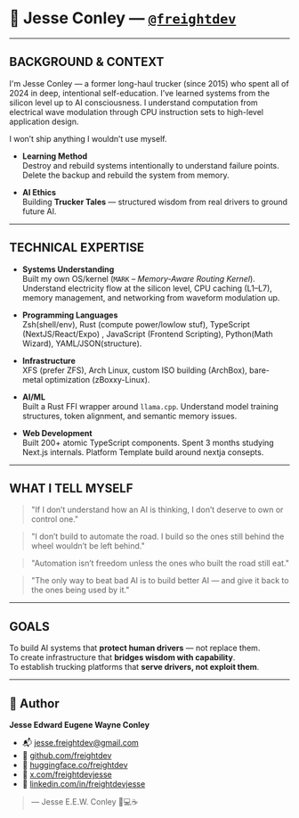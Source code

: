 # 👋 Jesse Conley — [`@freightdev`](https://github.com/freightdev)

---

## BACKGROUND & CONTEXT

I'm Jesse Conley — a former long-haul trucker (since 2015) who spent all of 2024 in deep, intentional self-education. I’ve learned systems from the silicon level up to AI consciousness. I understand computation from electrical wave modulation through CPU instruction sets to high-level application design.

I won’t ship anything I wouldn’t use myself.

- **Learning Method**  
  Destroy and rebuild systems intentionally to understand failure points. Delete the backup and rebuild the system from memory.

- **AI Ethics**  
  Building **Trucker Tales** — structured wisdom from real drivers to ground future AI.
  
---

## TECHNICAL EXPERTISE

- **Systems Understanding**  
  Built my own OS/kernel (`MARK` – *Memory-Aware Routing Kernel*). Understand electricity flow at the silicon level, CPU caching (L1–L7), memory management, and networking from waveform modulation up.

- **Programming Languages**  
   Zsh(shell/env), Rust (compute power/lowlow stuf), TypeScript (NextJS/React/Expo) , JavaScript (Frontend Scripting), Python(Math Wizard), YAML/JSON(structure).

- **Infrastructure**  
  XFS (prefer ZFS), Arch Linux, custom ISO building (ArchBox), bare-metal optimization (zBoxxy-Linux).

- **AI/ML**  
  Built a Rust FFI wrapper around `llama.cpp`. Understand model training structures, token alignment, and semantic memory issues.

- **Web Development**  
  Built 200+ atomic TypeScript components. Spent 3 months studying Next.js internals. Platform Template build around nextja consepts.

---

## WHAT I TELL MYSELF

> "If I don’t understand how an AI is thinking, I don’t deserve to own or control one."

> "I don’t build to automate the road. I build so the ones still behind the wheel wouldn’t be left behind."

> "Automation isn’t freedom unless the ones who built the road still eat."

> "The only way to beat bad AI is to build better AI — and give it back to the ones being used by it."

---

## GOALS

To build AI systems that **protect human drivers** — not replace them.  
To create infrastructure that **bridges wisdom with capability**.  
To establish trucking platforms that **serve drivers, not exploit them**.

---

## 👤 Author

**Jesse Edward Eugene Wayne Conley**

* 📬 [jesse.freightdev@gmail.com](mailto:jesse.freightdev@gmail.com)
* 🔗 [github.com/freightdev](https://github.com/freightdev)
* 🤗 [huggingface.co/freightdev](https://huggingface.co/freightdev)
* 🔌 [x.com/freightdevjesse](https://x.com/freightdevjesse)
* 💏 [linkedin.com/in/freightdevjesse](https://linkedin.com/in/freightdevjesse)

> — Jesse E.E.W. Conley 🚚💻☕
